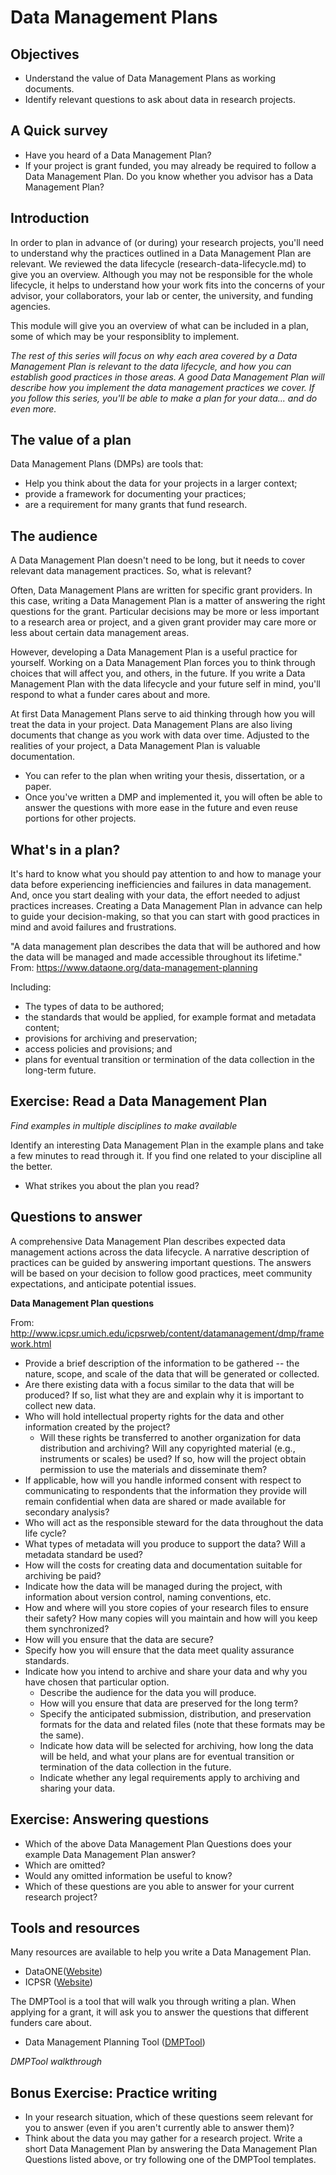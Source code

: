 # Data Management Plans
## Objectives
- Understand the value of Data Management Plans as working documents.
- Identify relevant questions to ask about data in research projects.

## A Quick survey
- Have you heard of a Data Management Plan?
- If your project is grant funded, you may already be required to follow a Data Management Plan. Do you know whether you advisor has a Data Management Plan?

## Introduction
In order to plan in advance of (or during) your research projects, you'll need to understand why the practices outlined in a Data Management Plan are relevant. We reviewed the data lifecycle (research-data-lifecycle.md) to give you an overview. Although you may not be responsible for the whole lifecycle, it helps to understand how your work fits into the concerns of your advisor, your collaborators, your lab or center, the university, and funding agencies.

This module will give you an overview of what can be included in a plan, some of which may be your responsiblity to implement.

*The rest of this series will focus on why each area covered by a Data Management Plan is relevant to the data lifecycle, and how you can establish good practices in those areas. A good Data Management Plan will describe how you implement the data management practices we cover. If you follow this series, you'll be able to make a plan for your data... and do even more.*

## The value of a plan
Data Management Plans (DMPs) are tools that:

- Help you think about the data for your projects in a larger context;
- provide a framework for documenting your practices;
- are a requirement for many grants that fund research.
 
## The audience
A Data Management Plan doesn't need to be long, but it needs to cover relevant data management practices. So, what is relevant?

Often, Data Management Plans are written for specific grant providers. In this case, writing a Data Management Plan is a matter of answering the right questions for the grant. Particular decisions may be more or less important to a research area or project, and a given grant provider may care more or less about certain data management areas.

However, developing a Data Management Plan is a useful practice for yourself. Working on a Data Management Plan forces you to think through choices that will affect you, and others, in the future. If you write a Data Management Plan with the data lifecycle and your future self in mind, you'll respond to what a funder cares about and more. 

At first Data Management Plans serve to aid thinking through how you will treat the data in your project. Data Management Plans are also living documents that change as you work with data over time. Adjusted to the realities of your project, a Data Management Plan is valuable documentation.

- You can refer to the plan when writing your thesis, dissertation, or a paper.
- Once you've written a DMP and implemented it, you will often be able to answer the questions with more ease in the future and even reuse portions for other projects. 

##  What's in a plan?
It's hard to know what you should pay attention to and how to manage your data before experiencing inefficiencies and failures in data management. And, once you start dealing with your data, the effort needed to adjust practices increases. Creating a Data Management Plan in advance can help to guide your decision-making, so that you can start with good practices in mind and avoid failures and frustrations.

"A data management plan describes the data that will be authored and how the data will be managed and made accessible throughout its lifetime." From: https://www.dataone.org/data-management-planning

Including:

- The types of data to be authored;
- the standards that would be applied, for example format and metadata content;
- provisions for archiving and preservation;
- access policies and provisions; and
- plans for eventual transition or termination of the data collection in the long-term future.

## Exercise: Read a Data Management Plan
*Find examples in multiple disciplines to make available*

Identify an interesting Data Management Plan in the example plans and take a few minutes to read through it. If you find one related to your discipline all the better.

- What strikes you about the plan you read?

## Questions to answer
A comprehensive Data Management Plan describes expected data management actions across the data lifecycle. A narrative description of practices can be guided by answering important questions. The answers will be based on your decision to follow good practices, meet community expectations, and anticipate potential issues.

**Data Management Plan questions**

From: http://www.icpsr.umich.edu/icpsrweb/content/datamanagement/dmp/framework.html

- Provide a brief description of the information to be gathered -- the nature, scope, and scale of the data that will be generated or collected.
- Are there existing data with a focus similar to the data that will be produced? If so, list what they are and explain why it is important to collect new data.
- Who will hold intellectual property rights for the data and other information created by the project?
	- Will these rights be transferred to another organization for data distribution and archiving? Will any copyrighted material (e.g., instruments or scales) be used? If so, how will the project obtain permission to use the materials and disseminate them?
- If applicable, how will you handle informed consent with respect to communicating to respondents that the information they provide will remain confidential when data are shared or made available for secondary analysis?
- Who will act as the responsible steward for the data throughout the data life cycle?
- What types of metadata will you produce to support the data? Will a metadata standard be used?
- How will the costs for creating data and documentation suitable for archiving be paid?
- Indicate how the data will be managed during the project, with information about version control, naming conventions, etc.
- How and where will you store copies of your research files to ensure their safety? How many copies will you maintain and how will you keep them synchronized?
- How will you ensure that the data are secure?
- Specify how you will ensure that the data meet quality assurance standards.
- Indicate how you intend to archive and share your data and why you have chosen that particular option.
	- Describe the audience for the data you will produce.
	- How will you ensure that data are preserved for the long term?
	- Specify the anticipated submission, distribution, and preservation formats for the data and related files (note that these formats may be the same).
	- Indicate how data will be selected for archiving, how long the data will be held, and what your plans are for eventual transition or termination of the data collection in the future.
	- Indicate whether any legal requirements apply to archiving and sharing your data.

## Exercise: Answering questions
- Which of the above Data Management Plan Questions does your example Data Management Plan answer? 
- Which are omitted?
- Would any omitted information be useful to know?
- Which of these questions are you able to answer for your current research project?

## Tools and resources 
Many resources are available to help you write a Data Management Plan.

- DataONE([Website](https://www.dataone.org/data-management-planning))
- ICPSR ([Website](http://www.icpsr.umich.edu/icpsrweb/content/datamanagement/dmp/framework.html))

The DMPTool is a tool that will walk you through writing a plan. When applying for a grant, it will ask you to answer the questions that different funders care about.

- Data Management Planning Tool ([DMPTool](https://dmp.cdlib.org))

*DMPTool walkthrough*

## Bonus Exercise: Practice writing 
- In your research situation, which of these questions seem relevant for you to answer (even if you aren't currently able to answer them)?
- Think about the data you may gather for a research project. Write a short Data Management Plan by answering the Data Management Plan Questions listed above, or try following one of the DMPTool templates.
